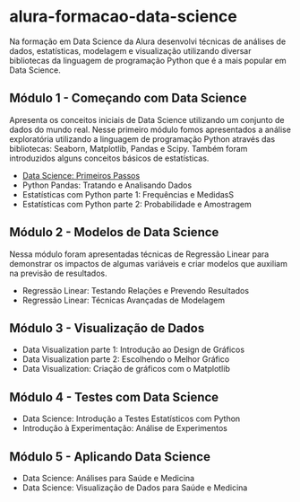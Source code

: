 # alura-formacao-data-science

Na formação em Data Science da Alura desenvolvi técnicas de análises de dados, estatísticas, modelagem e visualização utilizando diversar bibliotecas da linguagem de programação Python que é a mais popular em Data Science. 

## Módulo 1 - Começando com Data Science
Apresenta os conceitos iniciais de Data Science utilizando um conjunto de dados do mundo real. Nesse primeiro módulo fomos apresentados a análise exploratória utilizando a linguagem de programação Python através das bibliotecas: Seaborn, Matplotlib, Pandas e Scipy. Também foram introduzidos alguns conceitos básicos de estatísticas. 

<ul> 
  <li>  <a href="/Módulo 1 - Começando com Data Science/curso-data-science-primeiros-passos">Data Science: Primeiros Passos</a>
  <li> Python Pandas: Tratando e Analisando Dados
  <li> Estatísticas com Python parte 1: Frequências e MedidasS
  <li> Estatísticas com Python parte 2: Probabilidade e Amostragem
</ul>

## Módulo 2 - Modelos de Data Science

Nessa módulo foram apresentadas técnicas de Regressão Linear para demonstrar os impactos de algumas variáveis e criar modelos que auxiliam na previsão de resultados. 

<ul> 
  <li> Regressão Linear: Testando Relações e Prevendo Resultados
  <li> Regressão Linear: Técnicas Avançadas de Modelagem
</ul>

## Módulo 3 - Visualização de Dados

<ul> 
  <li> Data Visualization parte 1: Introdução ao Design de Gráficos 
  <li> Data Visualization parte 2: Escolhendo o Melhor Gráfico
  <li> Data Visualization: Criação de gráficos com o Matplotlib
</ul>

## Módulo 4 - Testes com Data Science

<ul> 
  <li> Data Science: Introdução a Testes Estatísticos com Python
  <li> Introdução à Experimentação: Análise de Experimentos
</ul>

## Módulo 5 - Aplicando Data Science

<ul> 
  <li> Data Science: Análises para Saúde e Medicina
  <li> Data Science: Visualização de Dados para Saúde e Medicina
</ul>
